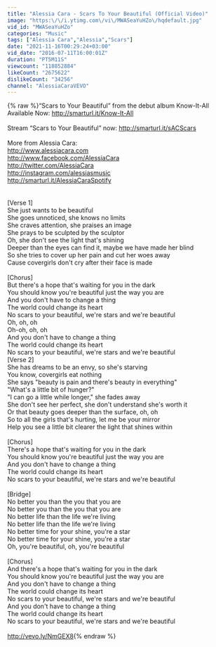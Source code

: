 ```yaml
---
title: "Alessia Cara - Scars To Your Beautiful (Official Video)"
image: "https:\/\/i.ytimg.com\/vi\/MWASeaYuHZo\/hqdefault.jpg"
vid_id: "MWASeaYuHZo"
categories: "Music"
tags: ["Alessia Cara","Alessia","Scars"]
date: "2021-11-16T00:29:24+03:00"
vid_date: "2016-07-11T16:00:01Z"
duration: "PT5M11S"
viewcount: "118852884"
likeCount: "2675622"
dislikeCount: "34256"
channel: "AlessiaCaraVEVO"
---
```

{% raw %}“Scars to Your Beautiful” from the debut album Know-It-All Available Now: <a rel="nofollow" target="blank" href="http://smarturl.it/Know-It-All">http://smarturl.it/Know-It-All</a> <br /><br />Stream “Scars to Your Beautiful” now: <a rel="nofollow" target="blank" href="http://smarturl.it/sACScars">http://smarturl.it/sACScars</a> <br /><br />More from Alessia Cara:<br /><a rel="nofollow" target="blank" href="http://www.alessiacara.com">http://www.alessiacara.com</a> <br /><a rel="nofollow" target="blank" href="http://www.facebook.com/AlessiaCara">http://www.facebook.com/AlessiaCara</a> <br /><a rel="nofollow" target="blank" href="http://twitter.com/AlessiaCara">http://twitter.com/AlessiaCara</a> <br /><a rel="nofollow" target="blank" href="http://instagram.com/alessiasmusic">http://instagram.com/alessiasmusic</a> <br /><a rel="nofollow" target="blank" href="http://smarturl.it/AlessiaCaraSpotify">http://smarturl.it/AlessiaCaraSpotify</a> <br /><br /><br />[Verse 1]<br />She just wants to be beautiful<br />She goes unnoticed, she knows no limits<br />She craves attention, she praises an image<br />She prays to be sculpted by the sculptor<br />Oh, she don't see the light that's shining<br />Deeper than the eyes can find it, maybe we have made her blind<br />So she tries to cover up her pain and cut her woes away<br />Cause covergirls don't cry after their face is made<br /><br />[Chorus]<br />But there's a hope that's waiting for you in the dark<br />You should know you're beautiful just the way you are<br />And you don't have to change a thing<br />The world could change its heart<br />No scars to your beautiful, we're stars and we're beautiful<br />Oh, oh, oh<br />Oh-oh, oh, oh<br />And you don't have to change a thing<br />The world could change its heart<br />No scars to your beautiful, we're stars and we're beautiful<br />[Verse 2]<br />She has dreams to be an envy, so she's starving<br />You know, covergirls eat nothing<br />She says &quot;beauty is pain and there's beauty in everything&quot;<br />&quot;What's a little bit of hunger?&quot;<br />&quot;I can go a little while longer,&quot; she fades away<br />She don't see her perfect, she don't understand she's worth it<br />Or that beauty goes deeper than the surface, oh, oh<br />So to all the girls that's hurting, let me be your mirror<br />Help you see a little bit clearer the light that shines within<br /><br />[Chorus]<br />There's a hope that's waiting for you in the dark<br />You should know you're beautiful just the way you are<br />And you don't have to change a thing<br />The world could change its heart<br />No scars to your beautiful, we're stars and we're beautiful<br /><br />[Bridge]<br />No better you than the you that you are<br />No better you than the you that you are<br />No better life than the life we're living<br />No better life than the life we're living<br />No better time for your shine, you're a star<br />No better time for your shine, you're a star<br />Oh, you're beautiful, oh, you're beautiful<br /><br />[Chorus]<br />And there's a hope that's waiting for you in the dark<br />You should know you're beautiful just the way you are<br />And you don't have to change a thing<br />The world could change its heart<br />No scars to your beautiful, we're stars and we're beautiful<br />And you don't have to change a thing<br />The world could change its heart<br />No scars to your beautiful, we're stars and we're beautiful<br /><br /><a rel="nofollow" target="blank" href="http://vevo.ly/NmGEX8">http://vevo.ly/NmGEX8</a>{% endraw %}
